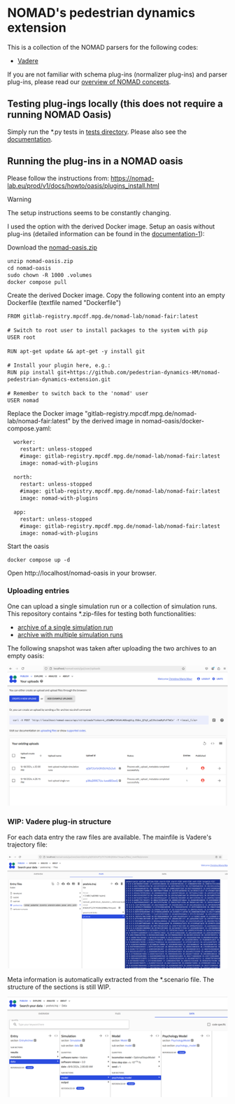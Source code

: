 # NOMAD's pedestrian dynamics extension 

This is a collection of the NOMAD parsers for the following codes:
- [Vadere](https://www.vadere.org)

If you are not familiar with schema plug-ins (normalizer plug-ins) and parser plug-ins, please read our [overview of NOMAD concepts](docs/concepts/plugin_types_and_data_processing.md).


## Testing plug-ings locally (this does not require a running NOMAD Oasis)

Simply run the *.py tests in [tests directory](tests).
Please also see the [documentation](docs/index.md).


## Running the plug-ins in a NOMAD oasis

Please follow the instructions from: https://nomad-lab.eu/prod/v1/docs/howto/oasis/plugins_install.html

> [!WARNING]
> The setup instructions seems to be constantly changing.

I used the option with the derived Docker image.
Setup an oasis without plug-ins (detailed information can be found in the [documentation-1](https://nomad-lab.eu/prod/v1/docs/howto/oasis/install.html)):

Download the [nomad-oasis.zip](https://nomad-lab.eu/prod/v1/docs/assets/nomad-oasis.zip)
```
unzip nomad-oasis.zip
cd nomad-oasis
sudo chown -R 1000 .volumes
docker compose pull
```

Create the derived Docker image. Copy the following content into an empty Dockerfile (textfile named "Dockerfile") 

```
FROM gitlab-registry.mpcdf.mpg.de/nomad-lab/nomad-fair:latest

# Switch to root user to install packages to the system with pip
USER root

RUN apt-get update && apt-get -y install git

# Install your plugin here, e.g.:
RUN pip install git+https://github.com/pedestrian-dynamics-HM/nomad-pedestrian-dynamics-extension.git

# Remember to switch back to the 'nomad' user
USER nomad
```

Replace the Docker image "gitlab-registry.mpcdf.mpg.de/nomad-lab/nomad-fair:latest" by the derived image in nomad-oasis/docker-compose.yaml:

```
  worker:
    restart: unless-stopped
    #image: gitlab-registry.mpcdf.mpg.de/nomad-lab/nomad-fair:latest
    image: nomad-with-plugins

  north:
    restart: unless-stopped
    #image: gitlab-registry.mpcdf.mpg.de/nomad-lab/nomad-fair:latest
    image: nomad-with-plugins

  app:
    restart: unless-stopped
    #image: gitlab-registry.mpcdf.mpg.de/nomad-lab/nomad-fair:latest
    image: nomad-with-plugins
```

Start the oasis
```
docker compose up -d
```
Open http://localhost/nomad-oasis in your browser.

### Uploading entries

One can upload a single simulation run or a collection of simulation runs. 
This repository contains *.zip-files for testing both functionalities:

- [archive of a single simulation run](tests/data/basic_2_density_discrete_ca_2024-08-05_12-33-49.69.zip)
- [archive with multiple simulation runs](tests/data/several_scenario_runs.zip)

The following snapshot was taken after uploading the two archives to an empty oasis:

![single_and_multiple_runs.png](docs/images/single_and_multiple_runs.png)



### WIP: Vadere plug-in structure

For each data entry the raw files are available. The mainfile is Vadere's trajectory file:

![snapshot_traj.png](docs/images/snapshot_traj.png)


Meta information is automatically extracted from the *.scenario file. The structure of the sections is still WIP.

![vadere_structure.png](docs/images/vadere_structure.png)







